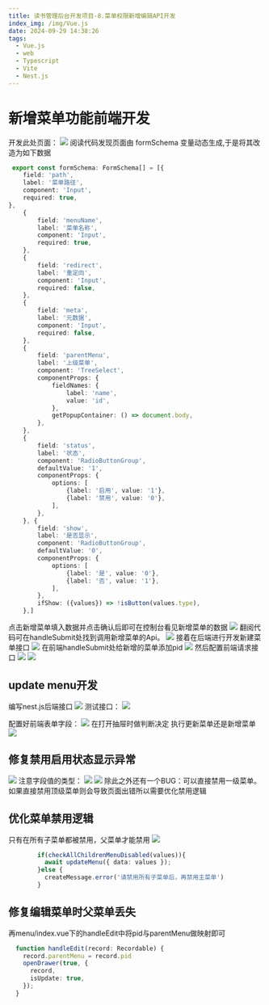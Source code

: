 ```yaml
---
title: 读书管理后台开发项目-8.菜单权限新增编辑API开发
index_img: /img/Vue.js
date: 2024-09-29 14:38:26
tags:
  - Vue.js
  - web
  - Typescript
  - Vite
  - Nest.js
---
```


# 新增菜单功能前端开发

开发此处页面：
![](https://picbed-1251050137.cos.ap-nanjing.myqcloud.com/20240929144155.png)
阅读代码发现页面由 formSchema 变量动态生成,于是将其改造为如下数据

```typescript
 export const formSchema: FormSchema[] = [{
    field: 'path',
    label: '菜单路径',
    component: 'Input',
    required: true,
},
    {
        field: 'menuName',
        label: '菜单名称',
        component: 'Input',
        required: true,
    },
    {
        field: 'redirect',
        label: '重定向',
        component: 'Input',
        required: false,
    },
    {
        field: 'meta',
        label: '元数据',
        component: 'Input',
        required: false,
    },
    {
        field: 'parentMenu',
        label: '上级菜单',
        component: 'TreeSelect',
        componentProps: {
            fieldNames: {
                label: 'name',
                value: 'id',
            },
            getPopupContainer: () => document.body,
        },
    },
    {
        field: 'status',
        label: '状态',
        component: 'RadioButtonGroup',
        defaultValue: '1',
        componentProps: {
            options: [
                {label: '启用', value: '1'},
                {label: '禁用', value: '0'},
            ],
        },
    }, {
        field: 'show',
        label: '是否显示',
        component: 'RadioButtonGroup',
        defaultValue: '0',
        componentProps: {
            options: [
                {label: '是', value: '0'},
                {label: '否', value: '1'},
            ],
        },
        ifShow: ({values}) => !isButton(values.type),
    },]
```
点击新增菜单填入数据并点击确认后即可在控制台看见新增菜单的数据
![](https://picbed-1251050137.cos.ap-nanjing.myqcloud.com/20240929145835.png)
翻阅代码可在handleSubmit处找到调用新增菜单的Api。
![](https://picbed-1251050137.cos.ap-nanjing.myqcloud.com/20240929150250.png)
接着在后端进行开发新建菜单接口
![](https://picbed-1251050137.cos.ap-nanjing.myqcloud.com/20240929171413.png)
在前端handleSubmit处给新增的菜单添加pid
![](https://picbed-1251050137.cos.ap-nanjing.myqcloud.com/20240930185432.png)
然后配置前端请求接口
![](https://picbed-1251050137.cos.ap-nanjing.myqcloud.com/20240930190734.png)
![](https://picbed-1251050137.cos.ap-nanjing.myqcloud.com/20240930190827.png)

## update menu开发
编写nest.js后端接口
![](https://picbed-1251050137.cos.ap-nanjing.myqcloud.com/20240930192300.png)
测试接口：
![](https://picbed-1251050137.cos.ap-nanjing.myqcloud.com/20240930192321.png)

配置好前端表单字段：
![](https://picbed-1251050137.cos.ap-nanjing.myqcloud.com/20240930195459.png)
在打开抽屉时做判断决定
执行更新菜单还是新增菜单
![](https://picbed-1251050137.cos.ap-nanjing.myqcloud.com/20240930195551.png)

## 修复禁用启用状态显示异常
![](https://picbed-1251050137.cos.ap-nanjing.myqcloud.com/20240930195752.png)
注意字段值的类型：
![](https://picbed-1251050137.cos.ap-nanjing.myqcloud.com/20240930195829.png)
![](https://picbed-1251050137.cos.ap-nanjing.myqcloud.com/20240930195904.png)
除此之外还有一个BUG：可以直接禁用一级菜单。如果直接禁用顶级菜单则会导致页面出错所以需要优化禁用逻辑

## 优化菜单禁用逻辑
只有在所有子菜单都被禁用，父菜单才能禁用
![](https://picbed-1251050137.cos.ap-nanjing.myqcloud.com/20240930202757.png)
```typescript
        if(checkAllChildrenMenuDisabled(values)){
          await updateMenu({ data: values });
        }else {
          createMessage.error('请禁用所有子菜单后，再禁用主菜单')
        }
```

## 修复编辑菜单时父菜单丢失
再menu/index.vue下的handleEdit中将pid与parentMenu做映射即可
```typescript
  function handleEdit(record: Recordable) {
    record.parentMenu = record.pid
    openDrawer(true, {
      record,
      isUpdate: true,
    });
  }
```